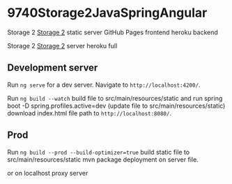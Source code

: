 # 9740Storage2JavaSpringAngular

Storage 2 [Storage 2](https://pavelk6896.github.io/9740Storage2JavaSpringAngular/) 
static server GitHub Pages frontend heroku backend

Storage 2 [Storage 2](https://storage2.herokuapp.com/storage2/) 
server heroku full


## Development server

Run `ng serve` for a dev server. Navigate to `http://localhost:4200/`. 

Run `ng build --watch` build file to src/main/resources/static 
and 
run spring boot -D spring.profiles.active=dev (update file to src/main/resources/static)
download index.html file path to `http://localhost:8080/`.

## Prod 
Run `ng build --prod --build-optimizer=true` build static file to src/main/resources/static
mvn package deployment on server file.

or on localhost proxy server




